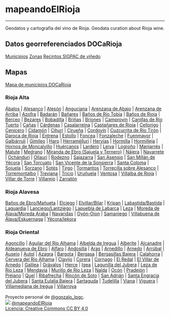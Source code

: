 # mapeandoElRioja
---
Geodatos y cartografía del vino de Rioja. Geodata curation about Rioja wine.
<br />
## Datos georreferenciados DOCaRioja
[Municipios](https://github.com/mapeandoelrioja/geodatos/tree/main/municipios)
[Zonas](https://github.com/mapeandoelrioja/geodatos/tree/main/zonas)
[Recintos SIGPAC de viñedo](https://github.com/mapeandoelrioja/geodatos/tree/main/vi%C3%B1edo)
<br />
## Mapas
[Mapa de municipios DOCaRioja](https://mapeandoelrioja.github.io/geodatos/municipios/docarioja_municipios)
<br />
### Rioja Alta
[Ábalos](https://mapeandoelrioja.github.io/geodatos/municipios/abalos) | [Alesanco](https://mapeandoelrioja.github.io/geodatos/municipios/alesanco) | [Alesón](https://mapeandoelrioja.github.io/geodatos/municipios/aleson) | [Anguciana](https://mapeandoelrioja.github.io/geodatos/municipios/anguciana) | [Arenzana de Abajo](https://mapeandoelrioja.github.io/geodatos/municipios/arenzana_de_abajo) | [Arenzana de Arriba](https://mapeandoelrioja.github.io/geodatos/municipios/arenzana_de_arriba) | [Azofra](https://mapeandoelrioja.github.io/geodatos/municipios/azofra) | [Badarán](https://mapeandoelrioja.github.io/geodatos/municipios/badaran) | [Bañares](https://mapeandoelrioja.github.io/geodatos/municipios/bañares) | [Baños de Río Tobía](https://mapeandoelrioja.github.io/geodatos/municipios/baños_de_rio_tobia) | [Baños de Rioja](https://mapeandoelrioja.github.io/geodatos/municipios/baños_de_rioja) | [Berceo](https://mapeandoelrioja.github.io/geodatos/municipios/berceo) | [Bezares](https://mapeandoelrioja.github.io/geodatos/municipios/bezares) | [Bobadilla](https://mapeandoelrioja.github.io/geodatos/municipios/bobadilla) | [Briñas](https://mapeandoelrioja.github.io/geodatos/municipios/briñas) | [Briones](https://mapeandoelrioja.github.io/geodatos/municipios/briones) | [Camprovín](https://mapeandoelrioja.github.io/geodatos/municipios/camprovin) | [Canillas de Río Tuerto](https://mapeandoelrioja.github.io/geodatos/municipios/canillas_de_rio_tuerto) | [Cañas](https://mapeandoelrioja.github.io/geodatos/municipios/cañas) | [Cárdenas](https://mapeandoelrioja.github.io/geodatos/municipios/cardenas) | [Casalarreina](https://mapeandoelrioja.github.io/geodatos/municipios/casalarreina) | [Castañares de Rioja](https://mapeandoelrioja.github.io/geodatos/municipios/castañares_de_rioja) | [Cellorigo](https://mapeandoelrioja.github.io/geodatos/municipios/cellorigo) | [Cenicero](https://mapeandoelrioja.github.io/geodatos/municipios/cenicero) | [Cidamón](https://mapeandoelrioja.github.io/geodatos/municipios/cidamon) | [Cihuri](https://mapeandoelrioja.github.io/geodatos/municipios/cihuri) | [Cirueña](https://mapeandoelrioja.github.io/geodatos/municipios/cirueña) | [Cordovín](https://mapeandoelrioja.github.io/geodatos/municipios/cordovin) | [Cuzcurrita de Río Tirón](https://mapeandoelrioja.github.io/geodatos/municipios/cuzcurrita_de_rio_tiron) | [Daroca de Rioja](https://mapeandoelrioja.github.io/geodatos/municipios/daroca_de_rioja) | [Entrena](https://mapeandoelrioja.github.io/geodatos/municipios/entrena) | [Estollo](https://mapeandoelrioja.github.io/geodatos/municipios/estollo) | [Foncea](https://mapeandoelrioja.github.io/geodatos/municipios/foncea) | [Fonzaleche](https://mapeandoelrioja.github.io/geodatos/municipios/fonzaleche) | [Fuenmayor](https://mapeandoelrioja.github.io/geodatos/municipios/fuenmayor) | [Galbárruli](https://mapeandoelrioja.github.io/geodatos/municipios/galbarruli) | [Gimileo](https://mapeandoelrioja.github.io/geodatos/municipios/gimileo) | [Haro](https://mapeandoelrioja.github.io/geodatos/municipios/haro) | [Herramélluri](https://mapeandoelrioja.github.io/geodatos/municipios/herramelluri) | [Hervías](https://mapeandoelrioja.github.io/geodatos/municipios/hervias) | [Hormilla](https://mapeandoelrioja.github.io/geodatos/municipios/hormilla) | [Hormilleja](https://mapeandoelrioja.github.io/geodatos/municipios/hormilleja) | [Hornos de Moncalvillo](https://mapeandoelrioja.github.io/geodatos/municipios/hornos_de_moncalvillo) | [Huércanos](https://mapeandoelrioja.github.io/geodatos/municipios/huercanos) | [Lardero](https://mapeandoelrioja.github.io/geodatos/municipios/lardero) | [Leiva](https://mapeandoelrioja.github.io/geodatos/municipios/leiva) | [Logroño](https://mapeandoelrioja.github.io/geodatos/municipios/logroño) | [Manjarrés](https://mapeandoelrioja.github.io/geodatos/municipios/manjarres) | [Matute](https://mapeandoelrioja.github.io/geodatos/municipios/matute) | [Medrano](https://mapeandoelrioja.github.io/geodatos/municipios/medrano) | [Miranda de Ebro (Sajuela y Ternero)](https://mapeandoelrioja.github.io/geodatos/municipios/miranda_de_ebro) | [Nájera](https://mapeandoelrioja.github.io/geodatos/municipios/najera) | [Navarrete](https://mapeandoelrioja.github.io/geodatos/municipios/navarrete) | [Ochánduri](https://mapeandoelrioja.github.io/geodatos/municipios/ochanduri) | [Ollauri](https://mapeandoelrioja.github.io/geodatos/municipios/ollauri) | [Rodezno](https://mapeandoelrioja.github.io/geodatos/municipios/rodezno) | [Sajazarra](https://mapeandoelrioja.github.io/geodatos/municipios/sajazarra) | [San Asensio](https://mapeandoelrioja.github.io/geodatos/municipios/san_asensio) | [San Millán de Yécora](https://mapeandoelrioja.github.io/geodatos/municipios/san_millan_de_yecora) | [San Torcuato](https://mapeandoelrioja.github.io/geodatos/municipios/san_torcuato) | [San Vicente de la Sonsierra](https://mapeandoelrioja.github.io/geodatos/municipios/san_vicente_de_la_sonsierra) | [Santa Coloma](https://mapeandoelrioja.github.io/geodatos/municipios/santa_coloma) | [Sojuela](https://mapeandoelrioja.github.io/geodatos/municipios/sojuela) | [Sorzano](https://mapeandoelrioja.github.io/geodatos/municipios/sorzano) | [Sotés](https://mapeandoelrioja.github.io/geodatos/municipios/sotes) | [Tirgo](https://mapeandoelrioja.github.io/geodatos/municipios/tirgo) | [Tormantos](https://mapeandoelrioja.github.io/geodatos/municipios/tormantos) | [Torrecilla sobre Alesanco](https://mapeandoelrioja.github.io/geodatos/municipios/torrecilla_sobre_alesanco) | [Torremontalbo](https://mapeandoelrioja.github.io/geodatos/municipios/torremontalbo) | [Treviana](https://mapeandoelrioja.github.io/geodatos/municipios/treviana) | [Tricio](https://mapeandoelrioja.github.io/geodatos/municipios/tricio) | [Uruñuela](https://mapeandoelrioja.github.io/geodatos/municipios/uruñuela) | [Ventosa](https://mapeandoelrioja.github.io/geodatos/municipios/ventosa) | [Villalba de Rioja](https://mapeandoelrioja.github.io/geodatos/municipios/villalba_de_rioja) | [Villar de Torre](https://mapeandoelrioja.github.io/geodatos/municipios/villar_de_torre) | [Villarejo](https://mapeandoelrioja.github.io/geodatos/municipios/villarejo) | [Zarratón](https://mapeandoelrioja.github.io/geodatos/municipios/zarraton)
<br />
### Rioja Alavesa

[Baños de Ebro/Mañueta](https://mapeandoelrioja.github.io/geodatos/municipios/baños_de_ebro-mañueta) | [Elciego](https://mapeandoelrioja.github.io/geodatos/municipios/elciego) | [Elvillar/Bilar](https://mapeandoelrioja.github.io/geodatos/municipios/elvillar-bilar) | [Kripan](https://mapeandoelrioja.github.io/geodatos/municipios/kripan) | [Labastida/Bastida](https://mapeandoelrioja.github.io/geodatos/municipios/labastida-bastida) | [Laguardia](https://mapeandoelrioja.github.io/geodatos/municipios/laguardia) | [Lanciego/Lantziego](https://mapeandoelrioja.github.io/geodatos/municipios/lanciego-lantziego) | [Lapuebla de Labarca](https://mapeandoelrioja.github.io/geodatos/municipios/lapuebla_de_labarca) | [Leza](https://mapeandoelrioja.github.io/geodatos/municipios/leza) | [Moreda de Álava/Moreda Araba](https://mapeandoelrioja.github.io/geodatos/municipios/moreda_de_alava-moreda_araba) | [Navaridas](https://mapeandoelrioja.github.io/geodatos/municipios/navaridas) | [Oyón-Oion](https://mapeandoelrioja.github.io/geodatos/municipios/oyon-oion) | [Samaniego](https://mapeandoelrioja.github.io/geodatos/municipios/samaniego) | [Villabuena de Álava/Eskuernaga](https://mapeandoelrioja.github.io/geodatos/municipios/villabuena_de_alava-eskuernaga) | [Yécora/Iekora](https://mapeandoelrioja.github.io/geodatos/municipios/yecora-iekora)
<br />
### Rioja Oriental
[Agoncillo](https://mapeandoelrioja.github.io/geodatos/municipios/agoncillo) | [Aguilar del Río Alhama](https://mapeandoelrioja.github.io/geodatos/municipios/aguilar_del_rio_alhama) | [Albelda de Iregua](https://mapeandoelrioja.github.io/geodatos/municipios/albelda_de_iregua) | [Alberite](https://mapeandoelrioja.github.io/geodatos/municipios/alberite) | [Alcanadre](https://mapeandoelrioja.github.io/geodatos/municipios/alcanadre) | [Aldeanueva de Ebro](https://mapeandoelrioja.github.io/geodatos/municipios/aldeanueva_de_ebro) | [Alfaro](https://mapeandoelrioja.github.io/geodatos/municipios/alfaro) | [Andosilla](https://mapeandoelrioja.github.io/geodatos/municipios/andosilla) | [Aras](https://mapeandoelrioja.github.io/geodatos/municipios/aras) | [Arnedillo](https://mapeandoelrioja.github.io/geodatos/municipios/arnedillo) | [Arnedo](https://mapeandoelrioja.github.io/geodatos/municipios/arnedo) | [Arrúbal](https://mapeandoelrioja.github.io/geodatos/municipios/arrubal) | [Ausejo](https://mapeandoelrioja.github.io/geodatos/municipios/ausejo) | [Autol](https://mapeandoelrioja.github.io/geodatos/municipios/autol) | [Azagra](https://mapeandoelrioja.github.io/geodatos/municipios/azagra) | [Bargota](https://mapeandoelrioja.github.io/geodatos/municipios/bargota) | [Bergasa](https://mapeandoelrioja.github.io/geodatos/municipios/bergasa) | [Bergasillas Bajera](https://mapeandoelrioja.github.io/geodatos/municipios/bergasillas_bajera) | [Calahorra](https://mapeandoelrioja.github.io/geodatos/municipios/calahorra) | [Cervera del Río Alhama](https://mapeandoelrioja.github.io/geodatos/municipios/cervera_del_rio_alhama) | [Clavijo](https://mapeandoelrioja.github.io/geodatos/municipios/clavijo) | [Corera](https://mapeandoelrioja.github.io/geodatos/municipios/corera) | [Cornago](https://mapeandoelrioja.github.io/geodatos/municipios/cornago) | [El Redal](https://mapeandoelrioja.github.io/geodatos/municipios/el_redal) | [El Villar de Arnedo](https://mapeandoelrioja.github.io/geodatos/municipios/el_villar_de_arnedo) | [Galilea](https://mapeandoelrioja.github.io/geodatos/municipios/galilea) | [Grávalos](https://mapeandoelrioja.github.io/geodatos/municipios/gravalos) | [Herce](https://mapeandoelrioja.github.io/geodatos/municipios/herce) | [Igea](https://mapeandoelrioja.github.io/geodatos/municipios/igea) | [Lagunilla del Jubera](https://mapeandoelrioja.github.io/geodatos/municipios/lagunilla_del_jubera) | [Leza de Río Leza](https://mapeandoelrioja.github.io/geodatos/municipios/leza_de_rio_leza) | [Mendavia](https://mapeandoelrioja.github.io/geodatos/municipios/mendavia) | [Murillo de Río Leza](https://mapeandoelrioja.github.io/geodatos/municipios/murillo_de_rio_leza) | [Nalda](https://mapeandoelrioja.github.io/geodatos/municipios/nalda) | [Ocón](https://mapeandoelrioja.github.io/geodatos/municipios/ocon) | [Pradejón](https://mapeandoelrioja.github.io/geodatos/municipios/pradejon) | [Préjano](https://mapeandoelrioja.github.io/geodatos/municipios/prejano) | [Quel](https://mapeandoelrioja.github.io/geodatos/municipios/quel) | [Ribafrecha](https://mapeandoelrioja.github.io/geodatos/municipios/ribafrecha) | [Rincón de Soto](https://mapeandoelrioja.github.io/geodatos/municipios/rincon_de_soto) | [San Adrián](https://mapeandoelrioja.github.io/geodatos/municipios/san_adrian) | [Santa Engracia del Jubera](https://mapeandoelrioja.github.io/geodatos/municipios/santa_engracia_del_jubera) | [Santa Eulalia Bajera](https://mapeandoelrioja.github.io/geodatos/municipios/santa_eulalia_bajera) | [Sartaguda](https://mapeandoelrioja.github.io/geodatos/municipios/sartaguda) | [Tudelilla](https://mapeandoelrioja.github.io/geodatos/municipios/tudelilla) | [Viana](https://mapeandoelrioja.github.io/geodatos/municipios/viana) | [Viguera](https://mapeandoelrioja.github.io/geodatos/municipios/viguera) | [Villamediana de Iregua](https://mapeandoelrioja.github.io/geodatos/municipios/villamediana_de_iregua) | [Villarroya](https://mapeandoelrioja.github.io/geodatos/municipios/villarroya)
<br /><br />
Proyecto personal de [@gonzalo_lpgc](https://twitter.com/gonzalo_lpgc).
<br />
![](https://raw.githubusercontent.com/mapeandoelrioja/simbologia/main/_/twitter_18.png"@mapeandoElRioja") [@mapeandoElRioja](https://twitter.com/mapeandoElRioja)  
[Licencia: Creative Commons CC BY 4.0](https://github.com/mapeandoelrioja/mapeandoelrioja.github.io/blob/main/LICENCIA.ES.md)
